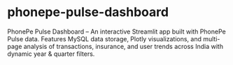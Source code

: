 # phonepe-pulse-dashboard
PhonePe Pulse Dashboard – An interactive Streamlit app built with PhonePe Pulse data. Features MySQL data storage, Plotly visualizations, and multi-page analysis of transactions, insurance, and user trends across India with dynamic year &amp; quarter filters.
